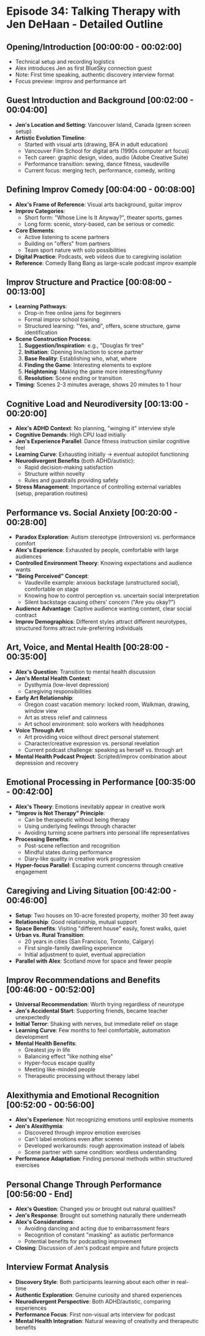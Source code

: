 # Episode 34: Talking Therapy with Jen DeHaan - Detailed Outline

## Opening/Introduction [00:00:00 - 00:02:00]
- Technical setup and recording logistics
- Alex introduces Jen as first BlueSky connection guest
- Note: First time speaking, authentic discovery interview format
- Focus preview: improv and performance art

## Guest Introduction and Background [00:02:00 - 00:04:00]
- **Jen's Location and Setting**: Vancouver Island, Canada (green screen setup)
- **Artistic Evolution Timeline**:
  - Started with visual arts (drawing, BFA in adult education)
  - Vancouver Film School for digital arts (1990s computer art focus)
  - Tech career: graphic design, video, audio (Adobe Creative Suite)
  - Performance transition: sewing, dance fitness, vaudeville
  - Current focus: merging tech, performance, comedy, writing

## Defining Improv Comedy [00:04:00 - 00:08:00]
- **Alex's Frame of Reference**: Visual arts background, guitar improv
- **Improv Categories**:
  - Short form: "Whose Line Is It Anyway?", theater sports, games
  - Long form: scenic, story-based, can be serious or comedic
- **Core Elements**:
  - Active listening to scene partners
  - Building on "offers" from partners
  - Team sport nature with solo possibilities
- **Digital Practice**: Podcasts, web videos due to caregiving isolation
- **Reference**: Comedy Bang Bang as large-scale podcast improv example

## Improv Structure and Practice [00:08:00 - 00:13:00]
- **Learning Pathways**:
  - Drop-in free online jams for beginners
  - Formal improv school training
  - Structured learning: "Yes, and", offers, scene structure, game identification
- **Scene Construction Process**:
  1. **Suggestion/Inspiration**: e.g., "Douglas fir tree"
  2. **Initiation**: Opening line/action to scene partner
  3. **Base Reality**: Establishing who, what, where
  4. **Finding the Game**: Interesting elements to explore
  5. **Heightening**: Making the game more interesting/funny
  6. **Resolution**: Scene ending or transition
- **Timing**: Scenes 2-3 minutes average, shows 20 minutes to 1 hour

## Cognitive Load and Neurodiversity [00:13:00 - 00:20:00]
- **Alex's ADHD Context**: No planning, "winging it" interview style
- **Cognitive Demands**: High CPU load initially
- **Jen's Experience Parallel**: Dance fitness instruction similar cognitive feel
- **Learning Curve**: Exhausting initially → eventual autopilot functioning
- **Neurodivergent Benefits** (both ADHD/autistic):
  - Rapid decision-making satisfaction
  - Structure within novelty
  - Rules and guardrails providing safety
- **Stress Management**: Importance of controlling external variables (setup, preparation routines)

## Performance vs. Social Anxiety [00:20:00 - 00:28:00]
- **Paradox Exploration**: Autism stereotype (introversion) vs. performance comfort
- **Alex's Experience**: Exhausted by people, comfortable with large audiences
- **Controlled Environment Theory**: Knowing expectations and audience wants
- **"Being Perceived" Concept**:
  - Vaudeville example: anxious backstage (unstructured social), comfortable on stage
  - Knowing how to control perception vs. uncertain social interpretation
  - Silent backstage causing others' concern ("Are you okay?")
- **Audience Advantage**: Captive audience wanting content, clear social contract
- **Improv Demographics**: Different styles attract different neurotypes, structured forms attract rule-preferring individuals

## Art, Voice, and Mental Health [00:28:00 - 00:35:00]
- **Alex's Question**: Transition to mental health discussion
- **Jen's Mental Health Context**: 
  - Dysthymia (low-level depression)
  - Caregiving responsibilities
- **Early Art Relationship**:
  - Oregon coast vacation memory: locked room, Walkman, drawing, window view
  - Art as stress relief and calmness
  - Art school environment: solo workers with headphones
- **Voice Through Art**:
  - Art providing voice without direct personal statement
  - Character/creative expression vs. personal revelation
  - Current podcast challenge: speaking as herself vs. through art
- **Mental Health Podcast Project**: Scripted/improv combination about depression and recovery

## Emotional Processing in Performance [00:35:00 - 00:42:00]
- **Alex's Theory**: Emotions inevitably appear in creative work
- **"Improv is Not Therapy" Principle**:
  - Can be therapeutic without being therapy
  - Using underlying feelings through character
  - Avoiding turning scene partners into personal life representatives
- **Processing Benefits**:
  - Post-scene reflection and recognition
  - Mindful states during performance
  - Diary-like quality in creative work progression
- **Hyper-focus Parallel**: Escaping current concerns through creative engagement

## Caregiving and Living Situation [00:42:00 - 00:46:00]
- **Setup**: Two houses on 10-acre forested property, mother 30 feet away
- **Relationship**: Good relationship, mutual support
- **Space Benefits**: Visiting "different house" easily, forest walks, quiet
- **Urban vs. Rural Transition**:
  - 20 years in cities (San Francisco, Toronto, Calgary)
  - First single-family dwelling experience
  - Initial adjustment to quiet, eventual appreciation
- **Parallel with Alex**: Scotland move for space and fewer people

## Improv Recommendations and Benefits [00:46:00 - 00:52:00]
- **Universal Recommendation**: Worth trying regardless of neurotype
- **Jen's Accidental Start**: Supporting friends, became teacher unexpectedly
- **Initial Terror**: Shaking with nerves, but immediate relief on stage
- **Learning Curve**: Few months to feel comfortable, automation development
- **Mental Health Benefits**:
  - Greatest joy in life
  - Balancing effect "like nothing else"
  - Hyper-focus escape quality
  - Meeting like-minded people
  - Therapeutic processing without therapy label

## Alexithymia and Emotional Recognition [00:52:00 - 00:56:00]
- **Alex's Experience**: Not recognizing emotions until explosive moments
- **Jen's Alexithymia**: 
  - Discovered through improv emotion exercises
  - Can't label emotions even after scenes
  - Developed workarounds: rough approximation instead of labels
  - Scene partner with same condition: wordless understanding
- **Performance Adaptation**: Finding personal methods within structured exercises

## Personal Change Through Performance [00:56:00 - End]
- **Alex's Question**: Changed you or brought out natural qualities?
- **Jen's Response**: Brought out something naturally there underneath
- **Alex's Considerations**:
  - Avoiding dancing and acting due to embarrassment fears
  - Recognition of constant "masking" as autistic performance
  - Potential benefits for podcasting improvement
- **Closing**: Discussion of Jen's podcast empire and future projects

## Interview Format Analysis
- **Discovery Style**: Both participants learning about each other in real-time
- **Authentic Exploration**: Genuine curiosity and shared experiences
- **Neurodivergent Perspective**: Both ADHD/autistic, comparing experiences
- **Performance Focus**: First non-visual arts interview for podcast
- **Mental Health Integration**: Natural weaving of creativity and therapeutic benefits
